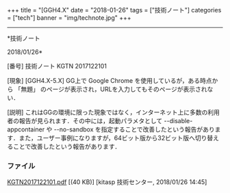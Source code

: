 ﻿+++
title = "[GGH4.X"
date = "2018-01-26"
tags = ["技術ノート"]
categories = ["tech"]
banner = "img/technote.jpg"
+++

-----------------------------------------------------------------------------------------------------------------------------

*技術ノート

2018/01/26*


[番号]
技術ノート KGTN 2017122101

[現象]
[GGH4.X-5.X] GG上で Google Chrome を使用しているが，ある時点から
「無題」 のページが表示され，URLを入力してもそのページが表示されない．

[説明]
これはGGの環境に限った現象ではなく，インターネット上に多数の利用者の報告が見られます．その中には，起動パラメタとして
--disable-appcontainer や --no-sandbox
を指定することで改善したという報告があります．また，ユーザー事例になりますが，64ビット版から32ビット版へ切り替えることで改善したという報告があります．


### ファイル

 
 


[KGTN2017122101.pdf](http://techreport.kitasp.net/attachments/download/3922/KGTN2017122101.pdf)
 [(40 KB)] [kitasp 技術センター, 2018/01/26
14:45]


 


 


